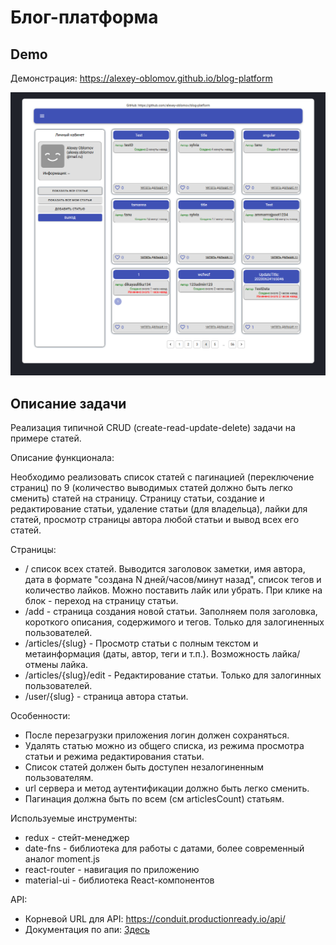 # Блог-платформа

## Demo

Демонстрация: https://alexey-oblomov.github.io/blog-platform

[<img src="/screenshot.png">](https://alexey-oblomov.github.io/blog-platform)

## Описание задачи

Реализация типичной CRUD (create-read-update-delete) задачи на примере статей.

Описание функционала:

<p>  Необходимо реализовать список статей с пагинацией (переключение страниц) по 9 (количество выводимых статей должно быть легко сменить) статей на страницу. Страницу статьи, создание и редактирование статьи, удаление статьи (для владельца), лайки для статей, просмотр страницы автора любой статьи и вывод всех его статей.</p>

Cтраницы:

<ul>
   <li>/ список всех статей. Выводится заголовок заметки, имя автора, дата в формате "создана N дней/часов/минут назад", список тегов и количество лайков. Можно поставить лайк или убрать. При клике на блок - переход на страницу статьи.</li>
    <li>/add - страница создания новой статьи. Заполняем поля заголовка, короткого описания, содержимого и тегов. Только для залогиненных пользователей.</li>
    <li>/articles/{slug} - Просмотр статьи с полным текстом и метаинформация (даты, автор, теги и т.п.). Возможность лайка/отмены лайка.</li>
    <li>/articles/{slug}/edit - Редактирование статьи. Только для залогинных пользователей.</li>
    <li>/user/{slug} - страница автора статьи.</li>
</ul>

Особенности:

<ul>
    <li>После перезагрузки приложения логин должен сохраняться.</li>
    <li>Удалять статью можно из общего списка, из режима просмотра статьи и режима редактирования статьи.</li>
    <li>Список статей должен быть доступен незалогиненным пользователям.</li>
    <li>url сервера и метод аутентификации должно быть легко сменить.</li>
    <li>Пагинация должна быть по всем (см articlesCount) статьям.</li>
</ul>

Используемые инструменты:

<ul>
    <li>redux - стейт-менеджер</li>
    <li>date-fns - библиотека для работы с датами, более современный аналог moment.js</li>
    <li>react-router - навигация по приложению</li>
    <li>material-ui - библиотека React-компонентов</li>
</ul>

API:

<ul>
    <li>Корневой URL для API: <a href="https://conduit.productionready.io/api/">https://conduit.productionready.io/api/</a></li>
    <li>Документация по апи: <a href="https://github.com/gothinkster/realworld/tree/master/api">Здесь</a></li>
</ul>
